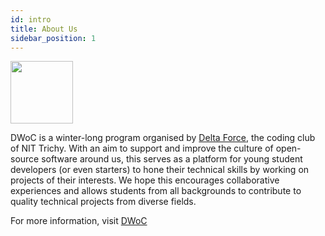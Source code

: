 ```yaml
---
id: intro
title: About Us
sidebar_position: 1
---
```


<img height="100px" width="100px" src="/dwoc-faq/img/logo.png" />

DWoC is a winter-long program organised by [Delta Force](https://delta.nitt.edu/), the coding club of NIT Trichy. With an aim to support and improve the culture of open-source software around us, this serves as a platform for young student developers (or even starters) to hone their technical skills by working on projects of their interests. We hope this encourages collaborative experiences and allows students from all backgrounds to contribute to quality technical projects from diverse fields.

For more information, visit [DWoC](https://dwoc.io/)
